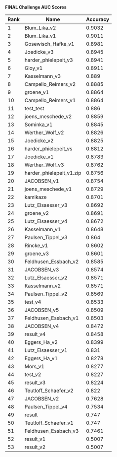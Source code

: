 **FINAL Challenge AUC Scores**


|Rank|Name|Accuracy|
|----|-----|---|
|1|Blum_Lika_v2|0.9032| 
|2|Blum_Lika_v1|0.9011| 
|3|Gosewisch_Hafke_v1|0.8981| 
|4|Joedicke_v3|0.8945| 
|5|harder_phielepeit_v3|0.8941| 
|6|Gloy_v1|0.8911| 
|7|Kasselmann_v3|0.889| 
|8|Campello_Reimers_v2|0.8885| 
|9|groene_v1|0.8864| 
|10|Campello_Reimers_v1|0.8864| 
|11|test_test|0.886| 
|12|joens_meschede_v2|0.8859| 
|13|Sominka_v1|0.8845| 
|14|Werther_Wolf_v2|0.8826| 
|15|Joedicke_v2|0.8825| 
|16|harder_phielepeit_vs|0.8812| 
|17|Joedicke_v1|0.8783| 
|18|Werther_Wolf_v3|0.8762| 
|19|harder_phielepeit_v1.zip|0.8756| 
|20|JACOBSEN_v1|0.8754| 
|21|joens_meschede_v1|0.8729| 
|22|kamikaze|0.8701| 
|23|Lutz_Elsaesser_v3|0.8692| 
|24|groene_v2|0.8691| 
|25|Lutz_Elsaesser_v4|0.8672| 
|26|Kasselmann_v1|0.8648| 
|27|Paulsen_Tippel_v3|0.864| 
|28|Rincke_v1|0.8602| 
|29|groene_v3|0.8601| 
|30|Feldhusen_Essbach_v2|0.8585| 
|31|JACOBSEN_v3|0.8574| 
|32|Lutz_Elsaesser_v2|0.8571| 
|33|Kasselmann_v2|0.8571| 
|34|Paulsen_Tippel_v2|0.8569| 
|35|test_v4|0.8533| 
|36|JACOBSEN_v5|0.8509| 
|37|Feldhusen_Essbach_v1|0.8503| 
|38|JACOBSEN_v4|0.8472| 
|39|result_v4|0.8458| 
|40|Eggers_Ha_v2|0.8399| 
|41|Lutz_Elsaesser_v1|0.831| 
|42|Eggers_Ha_v1|0.8278| 
|43|Mors_v1|0.8277| 
|44|test_v2|0.8227| 
|45|result_v3|0.8224| 
|46|Teutloff_Schaefer_v2|0.822| 
|47|JACOBSEN_v2|0.7628| 
|48|Paulsen_Tippel_v4|0.7534| 
|49|result|0.747| 
|50|Teutloff_Schaefer_v1|0.747| 
|51|Feldhusen_Essbach_v3|0.7461| 
|52|result_v1|0.5007| 
|53|result_v2|0.5007| 
